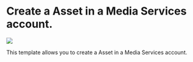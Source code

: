 # Create a Asset in a Media Services account.

<a href="https://portal.azure.com/#create/Microsoft.Template/uri/https%3A%2F%2Fraw.githubusercontent.com%2FAzure-Samples%2Fmedia-services-v3-arm-templates%2Fmaster%2Fasset-simple%2Fazuredeploy.json" target="_blank">
    <img src="http://azuredeploy.net/deploybutton.png"/>
</a>

This template allows you to create a Asset in a Media Services account.
